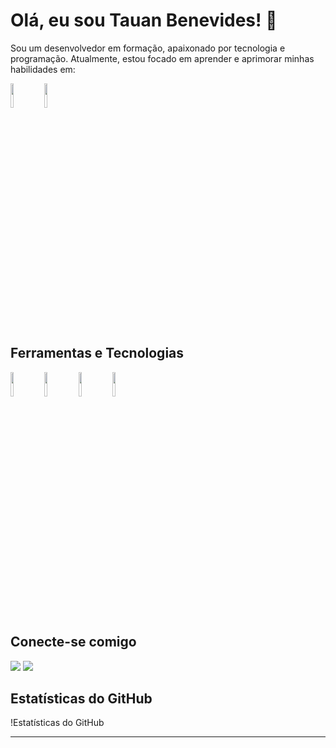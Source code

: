 # Olá, eu sou Tauan Benevides! 👋

Sou um desenvolvedor em formação, apaixonado por tecnologia e programação. Atualmente, estou focado em aprender e aprimorar minhas habilidades em:

<img width="10%" src="https://cdn.jsdelivr.net/gh/devicons/devicon@latest/icons/java/java-original-wordmark.svg"/> <img width="10%" src="https://cdn.jsdelivr.net/gh/devicons/devicon@latest/icons/spring/spring-original-wordmark.svg" />

## Ferramentas e Tecnologias

<img width="10%" src="https://cdn.jsdelivr.net/gh/devicons/devicon@latest/icons/vscode/vscode-original.svg" /> <img width="10%" src="https://cdn.jsdelivr.net/gh/devicons/devicon@latest/icons/git/git-original.svg" /> <img width="10%" src="https://cdn.jsdelivr.net/gh/devicons/devicon@latest/icons/github/github-original.svg" /> <img width="10%" src="https://cdn.jsdelivr.net/gh/devicons/devicon@latest/icons/intellij/intellij-original.svg" />

## Conecte-se comigo

 <div>
<a href = "mailto: tg.dossantosbenevides@gmail.com"><img loading="lazy" src="https://img.shields.io/badge/Gmail-D14836?style=for-the-badge&logo=gmail&logoColor=white" target="_blank"></a>
<a href="https://www.linkedin.com/in/tauan-benevides/" target="_blank"><img loading="lazy" src="https://img.shields.io/badge/-LinkedIn-%230077B5?style=for-the-badge&logo=linkedin&logoColor=white" target="_blank"></a>   
</div>

## Estatísticas do GitHub

!Estatísticas do GitHub

---

